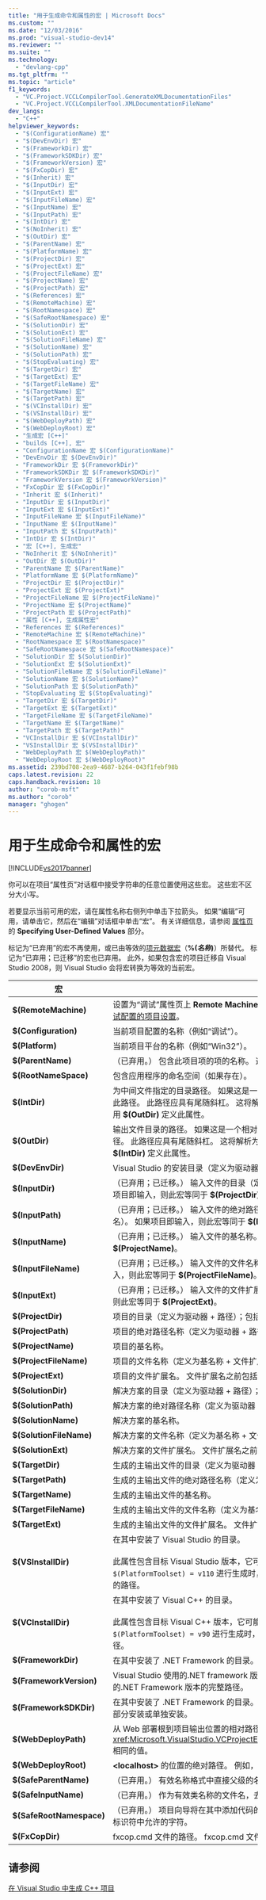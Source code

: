 ```yaml
---
title: "用于生成命令和属性的宏 | Microsoft Docs"
ms.custom: ""
ms.date: "12/03/2016"
ms.prod: "visual-studio-dev14"
ms.reviewer: ""
ms.suite: ""
ms.technology: 
  - "devlang-cpp"
ms.tgt_pltfrm: ""
ms.topic: "article"
f1_keywords: 
  - "VC.Project.VCCLCompilerTool.GenerateXMLDocumentationFiles"
  - "VC.Project.VCCLCompilerTool.XMLDocumentationFileName"
dev_langs: 
  - "C++"
helpviewer_keywords: 
  - "$(ConfigurationName) 宏"
  - "$(DevEnvDir) 宏"
  - "$(FrameworkDir) 宏"
  - "$(FrameworkSDKDir) 宏"
  - "$(FrameworkVersion) 宏"
  - "$(FxCopDir) 宏"
  - "$(Inherit) 宏"
  - "$(InputDir) 宏"
  - "$(InputExt) 宏"
  - "$(InputFileName) 宏"
  - "$(InputName) 宏"
  - "$(InputPath) 宏"
  - "$(IntDir) 宏"
  - "$(NoInherit) 宏"
  - "$(OutDir) 宏"
  - "$(ParentName) 宏"
  - "$(PlatformName) 宏"
  - "$(ProjectDir) 宏"
  - "$(ProjectExt) 宏"
  - "$(ProjectFileName) 宏"
  - "$(ProjectName) 宏"
  - "$(ProjectPath) 宏"
  - "$(References) 宏"
  - "$(RemoteMachine) 宏"
  - "$(RootNamespace) 宏"
  - "$(SafeRootNamespace) 宏"
  - "$(SolutionDir) 宏"
  - "$(SolutionExt) 宏"
  - "$(SolutionFileName) 宏"
  - "$(SolutionName) 宏"
  - "$(SolutionPath) 宏"
  - "$(StopEvaluating) 宏"
  - "$(TargetDir) 宏"
  - "$(TargetExt) 宏"
  - "$(TargetFileName) 宏"
  - "$(TargetName) 宏"
  - "$(TargetPath) 宏"
  - "$(VCInstallDir) 宏"
  - "$(VSInstallDir) 宏"
  - "$(WebDeployPath) 宏"
  - "$(WebDeployRoot) 宏"
  - "生成宏 [C++]"
  - "builds [C++], 宏"
  - "ConfigurationName 宏 $(ConfigurationName)"
  - "DevEnvDir 宏 $(DevEnvDir)"
  - "FrameworkDir 宏 $(FrameworkDir)"
  - "FrameworkSDKDir 宏 $(FrameworkSDKDir)"
  - "FrameworkVersion 宏 $(FrameworkVersion)"
  - "FxCopDir 宏 $(FxCopDir)"
  - "Inherit 宏 $(Inherit)"
  - "InputDir 宏 $(InputDir)"
  - "InputExt 宏 $(InputExt)"
  - "InputFileName 宏 $(InputFileName)"
  - "InputName 宏 $(InputName)"
  - "InputPath 宏 $(InputPath)"
  - "IntDir 宏 $(IntDir)"
  - "宏 [C++], 生成宏"
  - "NoInherit 宏 $(NoInherit)"
  - "OutDir 宏 $(OutDir)"
  - "ParentName 宏 $(ParentName)"
  - "PlatformName 宏 $(PlatformName)"
  - "ProjectDir 宏 $(ProjectDir)"
  - "ProjectExt 宏 $(ProjectExt)"
  - "ProjectFileName 宏 $(ProjectFileName)"
  - "ProjectName 宏 $(ProjectName)"
  - "ProjectPath 宏 $(ProjectPath)"
  - "属性 [C++], 生成属性宏"
  - "References 宏 $(References)"
  - "RemoteMachine 宏 $(RemoteMachine)"
  - "RootNamespace 宏 $(RootNamespace)"
  - "SafeRootNamespace 宏 $(SafeRootNamespace)"
  - "SolutionDir 宏 $(SolutionDir)"
  - "SolutionExt 宏 $(SolutionExt)"
  - "SolutionFileName 宏 $(SolutionFileName)"
  - "SolutionName 宏 $(SolutionName)"
  - "SolutionPath 宏 $(SolutionPath)"
  - "StopEvaluating 宏 $(StopEvaluating)"
  - "TargetDir 宏 $(TargetDir)"
  - "TargetExt 宏 $(TargetExt)"
  - "TargetFileName 宏 $(TargetFileName)"
  - "TargetName 宏 $(TargetName)"
  - "TargetPath 宏 $(TargetPath)"
  - "VCInstallDir 宏 $(VCInstallDir)"
  - "VSInstallDir 宏 $(VSInstallDir)"
  - "WebDeployPath 宏 $(WebDeployPath)"
  - "WebDeployRoot 宏 $(WebDeployRoot)"
ms.assetid: 239bd708-2ea9-4687-b264-043f1febf98b
caps.latest.revision: 22
caps.handback.revision: 18
author: "corob-msft"
ms.author: "corob"
manager: "ghogen"
---
```

# 用于生成命令和属性的宏
[!INCLUDE[vs2017banner](../assembler/inline/includes/vs2017banner.md)]

你可以在项目“属性页”对话框中接受字符串的任意位置使用这些宏。 这些宏不区分大小写。  
  
 若要显示当前可用的宏，请在属性名称右侧列中单击下拉箭头。 如果“编辑”可用，请单击它，然后在“编辑”对话框中单击“宏”。 有关详细信息，请参阅 [属性页](../ide/property-pages-visual-cpp.md) 的 **Specifying User\-Defined Values** 部分。  
  
 标记为“已弃用”的宏不再使用，或已由等效的[项元数据宏](../Topic/ItemMetadata%20Element%20\(MSBuild\).md)（**%\(***名称***\)**）所替代。 标记为“已弃用；已迁移”的宏也已弃用。 此外，如果包含宏的项目迁移自 Visual Studio 2008，则 Visual Studio 会将宏转换为等效的当前宏。  
  
|宏|说明|  
|-------|--------|  
|**$\(RemoteMachine\)**|设置为“调试”属性页上 **Remote Machine**  属性的值。 有关详细信息，请参阅[更改 C\/C\+\+ 调试配置的项目设置](../Topic/Project%20Settings%20for%20a%20C++%20Debug%20Configuration.md)。|  
|**$\(Configuration\)**|当前项目配置的名称（例如“调试”）。|  
|**$\(Platform\)**|当前项目平台的名称（例如“Win32”）。|  
|**$\(ParentName\)**|（已弃用。） 包含此项目项的项的名称。 这将是父文件夹的名称或项目名称。|  
|**$\(RootNameSpace\)**|包含应用程序的命名空间（如果存在）。|  
|**$\(IntDir\)**|为中间文件指定的目录路径。 如果这是一个相对路径，则中间文件将转到追加到项目目录的此路径。 此路径应具有尾随斜杠。 这将解析为 **Intermediate Directory** 属性的值。 请勿使用 **$\(OutDir\)** 定义此属性。|  
|**$\(OutDir\)**|输出文件目录的路径。 如果这是一个相对路径，则输出文件将转到追加到项目目录中的此路径。 此路径应具有尾随斜杠。 这将解析为 **Output Directory** 属性的值。 请勿使用 **$\(IntDir\)** 定义此属性。|  
|**$\(DevEnvDir\)**|Visual Studio 的安装目录（定义为驱动器 \+ 路径）；包括尾随反斜杠“\\”。|  
|**$\(InputDir\)**|（已弃用；已迁移。） 输入文件的目录（定义为驱动器 \+ 路径）；包括尾随反斜杠“\\”。 如果项目即输入，则此宏等同于 **$\(ProjectDir\)**。|  
|**$\(InputPath\)**|（已弃用；已迁移。） 输入文件的绝对路径名称（定义为驱动器 \+ 路径 \+ 基名称 \+ 文件扩展名）。 如果项目即输入，则此宏等同于 **$\(ProjectPath\)**。|  
|**$\(InputName\)**|（已弃用；已迁移。） 输入文件的基名称。 如果项目即输入，则此宏等同于 **$\(ProjectName\)**。|  
|**$\(InputFileName\)**|（已弃用；已迁移。） 输入文件的文件名称（定义为基名称 \+ 文件扩展名）。 如果项目即输入，则此宏等同于 **$\(ProjectFileName\)**。|  
|**$\(InputExt\)**|（已弃用；已迁移。） 输入文件的文件扩展名。 文件扩展名之前包括“.”。 如果项目即输入，则此宏等同于 **$\(ProjectExt\)**。|  
|**$\(ProjectDir\)**|项目的目录（定义为驱动器 \+ 路径）；包括尾随反斜杠“\\”。|  
|**$\(ProjectPath\)**|项目的绝对路径名称（定义为驱动器 \+ 路径 \+ 基名称 \+ 文件扩展名）。|  
|**$\(ProjectName\)**|项目的基名称。|  
|**$\(ProjectFileName\)**|项目的文件名称（定义为基名称 \+ 文件扩展名）。|  
|**$\(ProjectExt\)**|项目的文件扩展名。 文件扩展名之前包括“.”。|  
|**$\(SolutionDir\)**|解决方案的目录（定义为驱动器 \+ 路径）；包括尾随反斜杠“\\”。|  
|**$\(SolutionPath\)**|解决方案的绝对路径名称（定义为驱动器 \+ 路径 \+ 基名称 \+ 文件扩展名）。|  
|**$\(SolutionName\)**|解决方案的基名称。|  
|**$\(SolutionFileName\)**|解决方案的文件名称（定义为基名称 \+ 文件扩展名）。|  
|**$\(SolutionExt\)**|解决方案的文件扩展名。 文件扩展名之前包括“.”。|  
|**$\(TargetDir\)**|生成的主输出文件的目录（定义为驱动器 \+ 路径）；包括尾随反斜杠 “\\”。|  
|**$\(TargetPath\)**|生成的主输出文件的绝对路径名称（定义为驱动器 \+ 路径 \+ 基名称 \+ 文件扩展名）。|  
|**$\(TargetName\)**|生成的主输出文件的基名称。|  
|**$\(TargetFileName\)**|生成的主输出文件的文件名称（定义为基名称 \+ 文件扩展名）。|  
|**$\(TargetExt\)**|生成的主输出文件的文件扩展名。 文件扩展名之前包括“.”。|  
|**$\(VSInstallDir\)**|在其中安装了 Visual Studio 的目录。<br /><br /> 此属性包含目标 Visual Studio 版本，它可能与主机 Visual Studio 不同。 例如，当使用 `$(PlatformToolset) = v110` 进行生成时，**$\(VSInstallDir\)** 包含 Visual Studio 2012 安装的路径。|  
|**$\(VCInstallDir\)**|在其中安装了 Visual C\+\+ 的目录。<br /><br /> 此属性包含目标 Visual C\+\+ 版本，它可能与主机 Visual Studio 不同。 例如，当使用 `$(PlatformToolset) = v90` 进行生成时，**$\(VCInstallDir\)** 包含 Visual C\+\+ 2008 安装的路径。|  
|**$\(FrameworkDir\)**|在其中安装了 .NET Framework 的目录。|  
|**$\(FrameworkVersion\)**|Visual Studio 使用的.NET framework 版本。 结合 **$\(FrameworkDir\)**，Visual Studio 使用的.NET Framework 版本的完整路径。|  
|**$\(FrameworkSDKDir\)**|在其中安装了 .NET Framework 的目录。 .NET Framework 可能已作为 Visual Studio 的一部分安装或单独安装。|  
|**$\(WebDeployPath\)**|从 Web 部署根到项目输出位置的相对路径。 返回与 <xref:Microsoft.VisualStudio.VCProjectEngine.VCWebDeploymentTool.RelativePath%2A> 相同的值。|  
|**$\(WebDeployRoot\)**|**\<localhost\>** 的位置的绝对路径。 例如，c:\\inetpub\\wwwroot。|  
|**$\(SafeParentName\)**|（已弃用。） 有效名称格式中直接父级的名称。 例如，窗体是 .resx 文件的父级。|  
|**$\(SafeInputName\)**|（已弃用。） 作为有效类名称的文件名，去掉文件扩展名。|  
|**$\(SafeRootNamespace\)**|（已弃用。） 项目向导将在其中添加代码的命名空间名。 此命名空间名将仅包含有效的 C\+\+ 标识符中允许的字符。|  
|**$\(FxCopDir\)**|fxcop.cmd 文件的路径。 fxcop.cmd 文件不随所有 Visual C\+\+ 版本安装。|  
  
## 请参阅  
 [在 Visual Studio 中生成 C\+\+ 项目](../ide/building-cpp-projects-in-visual-studio.md)